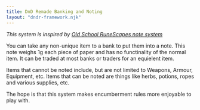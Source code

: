 ```yaml
---
title: DnD Remade Banking and Noting
layout: "dndr-framework.njk"
---
```


*This system is inspired by [Old School RuneScapes note system](https://runescape.fandom.com/wiki/Note)*

You can take any non-unique item to a bank to put them into a note. This note weighs 1g each piece of paper and has no functinality of the normal item. It can be traded at most banks or traders for an equielent item. 

Items that cannot be noted include, but are not limited to Weapons, Armour, Equipment, etc. Items that can be noted are things like herbs, potions, ropes and various supplies, etc. 

The hope is that this system makes encumberment rules more enjoyable to play with. 